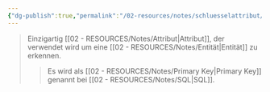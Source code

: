 ```yaml
---
{"dg-publish":true,"permalink":"/02-resources/notes/schluesselattribut/","tags":["datenbank","code/sql"],"noteIcon":"","updated":"2025-09-05T10:12:30.000+02:00"}
---
```


>Einzigartig [[02 - RESOURCES/Notes/Attribut\|Attribut]], der verwendet wird um eine [[02 - RESOURCES/Notes/Entität\|Entität]] zu erkennen.
>>Es wird als [[02 - RESOURCES/Notes/Primary Key\|Primary Key]] genannt bei [[02 - RESOURCES/Notes/SQL\|SQL]].